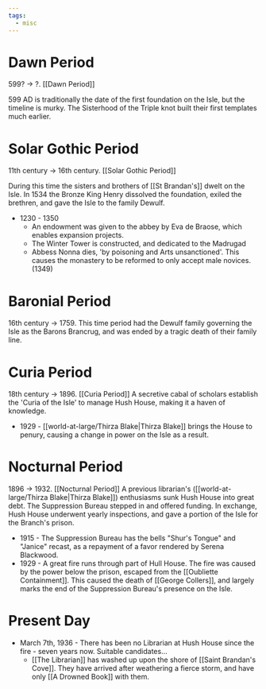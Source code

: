```yaml
---
tags:
  - misc
---
```


# Dawn Period
599? -> ?. [[Dawn Period]]

599 AD is traditionally the date of the first foundation on the Isle, but the timeline is murky. The Sisterhood of the Triple knot built their first templates much earlier. 

# Solar Gothic Period
11th century -> 16th century.  [[Solar Gothic Period]]

During this time the sisters and brothers of [[St Brandan's]] dwelt on the Isle. 
In 1534 the Bronze King Henry dissolved the foundation, exiled the brethren, and gave the Isle to the family Dewulf.

- 1230 - 1350 
	- An endowment was given to the abbey by Eva de Braose, which enables expansion projects. 
	- The Winter Tower is constructed, and dedicated to the Madrugad
	- Abbess Nonna dies, 'by poisoning and Arts unsanctioned'. This causes the monastery to be reformed to only accept male novices. (1349) 

# Baronial Period
16th century -> 1759. This time period had the Dewulf family governing the Isle as the Barons Brancrug, and was ended by a tragic death of their family line. 

# Curia Period
18th century -> 1896. [[Curia Period]]
A secretive cabal of scholars establish the 'Curia of the Isle' to manage Hush House, making it a haven of knowledge. 

- 1929 - [[world-at-large/Thirza Blake|Thirza Blake]] brings the House to penury, causing a change in power on the Isle as a result. 


# Nocturnal Period
1896 -> 1932. [[Nocturnal Period]]
A previous librarian's ([[world-at-large/Thirza Blake|Thirza Blake]]) enthusiasms sunk Hush House into great debt. The Suppression Bureau stepped in and offered funding. In exchange, Hush House underwent yearly inspections, and gave a portion of the Isle for the Branch's prison. 

- 1915 - The Suppression Bureau has the bells "Shur's Tongue" and "Janice" recast, as a repayment of a favor rendered by Serena Blackwood. 
- 1929 - A great fire runs through part of Hull House. The fire was caused by the power below the prison, escaped from the [[Oubliette Containment]]. This caused the death of [[George Collers]], and largely marks the end of the Suppression Bureau's presence on the Isle. 
# Present Day

- March 7th, 1936 - There has been no Librarian at Hush House since the fire - seven years now. Suitable candidates... 
	- [[The Librarian]] has washed up upon the shore of [[Saint Brandan's Cove]]. They have arrived after weathering a fierce storm, and have only [[A Drowned Book]] with them. 